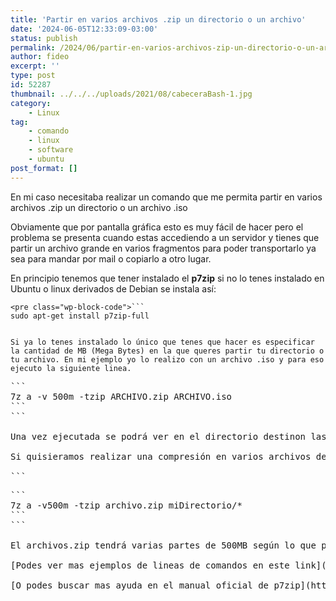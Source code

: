 ```yaml
---
title: 'Partir en varios archivos .zip un directorio o un archivo'
date: '2024-06-05T12:33:09-03:00'
status: publish
permalink: /2024/06/partir-en-varios-archivos-zip-un-directorio-o-un-archivo
author: fideo
excerpt: ''
type: post
id: 52287
thumbnail: ../../../uploads/2021/08/cabeceraBash-1.jpg
category:
    - Linux
tag:
    - comando
    - linux
    - software
    - ubuntu
post_format: []
---
```

En mi caso necesitaba realizar un comando que me permita partir en varios archivos .zip un directorio o un archivo .iso

Obviamente que por pantalla gráfica esto es muy fácil de hacer pero el problema se presenta cuando estas accediendo a un servidor y tienes que partir un archivo grande en varios fragmentos para poder transportarlo ya sea para mandar por mail o copiarlo a otro lugar.

En principio tenemos que tener instalado el **p7zip** si no lo tenes instalado en Ubuntu o linux derivados de Debian se instala así:

```
<pre class="wp-block-code">```
sudo apt-get install p7zip-full
```
```

Si ya lo tenes instalado lo único que tenes que hacer es especificar la cantidad de MB (Mega Bytes) en la que queres partir tu directorio o tu archivo. En mi ejemplo yo lo realizo con un archivo .iso y para eso ejecuto la siguiente linea.

```
<pre class="wp-block-code">```
7z a -v 500m -tzip ARCHIVO.zip ARCHIVO.iso
```
```

Una vez ejecutada se podrá ver en el directorio destinon las N cantidad de partes de archivos .zip que fué generando de 500MB hasta completar el total del archivo .iso

Si quisieramos realizar una compresión en varios archivos de un directorio el comando a utilizar sería algo así:

```
<pre class="wp-block-code">```
7z a -v500m -tzip archivo.zip miDirectorio/*
```
```

El archivos.zip tendrá varias partes de 500MB según lo que pese el directorio a comprimir y partir

[Podes ver mas ejemplos de lineas de comandos en este link](https://www.federicomazzei.com.ar/blog/tag/comandos/)

[O podes buscar mas ayuda en el manual oficial de p7zip](https://www.7-zip.org/faq.html)